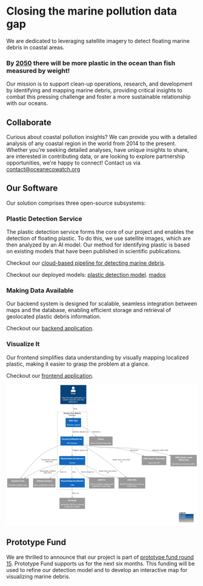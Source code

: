 # Closing the marine pollution data gap

We are dedicated to leveraging satellite imagery to detect floating marine debris in coastal areas.

### By [2050](https://www3.weforum.org/docs/WEF_The_New_Plastics_Economy.pdf) there will be more plastic in the ocean than fish measured by weight!

Our mission is to support clean-up operations, research, and development by identifying and mapping marine debris, providing critical insights to combat this pressing challenge and foster a more sustainable relationship with our oceans.

## Collaborate

Curious about coastal pollution insights? We can provide you with a detailed analysis of any coastal region in the world from 2014 to the present. Whether you're seeking detailed analyses, have unique insights to share, are interested in contributing data, or are looking to explore partnership opportunities, we're happy to connect!
Contact us via <span>contact@oceanecowatch.org</span>

## Our Software

Our solution comprises three open-source subsystems:

### Plastic Detection Service

The plastic detection service forms the core of our project and enables the detection of floating plastic. To do this, we use satellite images, which are then analyzed by an AI model. Our method for identifying plastic is based on existing models that have been published in scientific publications. 

Checkout our [cloud-based pipeline for detecting marine debris](https://github.com/OceanEcoWatch/PlasticDetectionService).

Checkout our deployed models:
[plastic detection model](https://github.com/OceanEcoWatch/PlasticDetectionModel).
[mados](https://github.com/OceanEcoWatch/mados)

### Making Data Available

Our backend system is designed for scalable, seamless integration between maps and the database, enabling efficient storage and retrieval of geolocated plastic debris information.

Checkout our [backend application](https://github.com/OceanEcoWatch/OceanEcoMapServer).

### Visualize It

Our frontend simplifies data understanding by visually mapping localized plastic, making it easier to grasp the problem at a glance.

Checkout our [frontend application](https://github.com/OceanEcoWatch/OceanEcoWatchMap).

![Software Architecture](./project-architecture.png)

## Prototype Fund

We are thrilled to announce that our project is part of [prototype fund round 15](https://prototypefund.de/en/project/ocean-eco-watch/). Prototype Fund supports us for the next six months. This funding will be used to refine our detection model and to develop an interactive map for visualizing marine debris.
